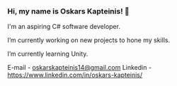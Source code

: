### Hi, my name is Oskars Kapteinis! 👋 

I'm an aspiring C# software developer.

I’m currently working on new projects to hone my skills.

I’m currently learning Unity.

E-mail - oskarskapteinis14@gmail.com
Linkedin - https://www.linkedin.com/in/oskars-kapteinis/



<!--
**Odze/Odze** is a ✨ _special_ ✨ repository because its `README.md` (this file) appears on your GitHub profile.

Here are some ideas to get you started:

- 🔭 I’m currently working on ...
- 🌱 I’m currently learning ...
- 👯 I’m looking to collaborate on ...
- 🤔 I’m looking for help with ...
- 💬 Ask me about ...
- 📫 How to reach me: ...
- 😄 Pronouns: ...
- ⚡ Fun fact: ...
-->
